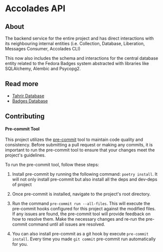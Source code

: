 # Accolades API

## About

The backend service for the entire project and has direct interactions with its neighbouring internal entities (i.e. Collection, Database, Liberation, Messages Consumer, Accolades CLI)

This now also includes the schema and interactions for the central database entity related to the Fedora Badges system abstracted with libraries like SQLAlchemy, Alembic and Psycopg2.

## Read more

* [Tahrir Database](https://gitlab.com/fedora/websites-apps/fedora-badges/accolades-api/-/blob/main/docs/TAHRIR.md)
* [Badges Database](https://gitlab.com/fedora/websites-apps/fedora-badges/accolades-api/-/blob/main/docs/BADGES.md)

## Contributing


#### Pre-commit Tool

This project utilizes the [pre-commit](https://pre-commit.com/) tool to maintain code quality and consistency. Before submitting a pull request or making any commits, it is important to run the pre-commit tool to ensure that your changes meet the project's guidelines.

To run the pre-commit tool, follow these steps:

1. Install pre-commit by running the following command: `poetry install`. It will not only install pre-commit but also install all the deps and dev-deps of project

2. Once pre-commit is installed, navigate to the project's root directory.

3. Run the command `pre-commit run --all-files`. This will execute the pre-commit hooks configured for this project against the modified files. If any issues are found, the pre-commit tool will provide feedback on how to resolve them. Make the necessary changes and re-run the pre-commit command until all issues are resolved.

4. You can also install pre-commit as a git hook by execute `pre-commit install`. Every time you made `git commit` pre-commit run automatically for you.
